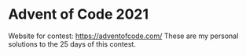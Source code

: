 # Advent of Code 2021
Website for contest: https://adventofcode.com/
These are my personal solutions to the 25 days of this contest.
